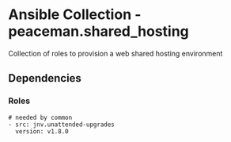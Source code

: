 # Ansible Collection - peaceman.shared_hosting

Collection of roles to provision a web shared hosting environment

## Dependencies
### Roles

```
# needed by common
- src: jnv.unattended-upgrades
  version: v1.8.0
```
